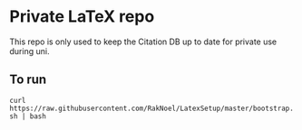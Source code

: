 # Private LaTeX repo
This repo is only used to keep the Citation DB up to date for private use during uni.

## To run
`curl https://raw.githubusercontent.com/RakNoel/LatexSetup/master/bootstrap.sh | bash`
